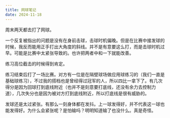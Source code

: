 ```yaml
---
title: 网球笔记
date: 2024-11-18
---
```

周末两天都去打了网球。

一个反复被指出的问题是没有在身前击球，击球时机偏晚。但是在比赛中接发球的时候，我反而能用正手打出大角度的斜线。并不是有意要这么打，而是击球时机过早。可能是比赛中太紧张导致的。也许把两者中和一下就能改善。

练习高位截击的时候得到肯定。

练习结束后打了一场比赛。对方有一位是在隔壁球场做应用球练习的（我们一直是基础球练习），不过我的搭档也是曾经得过冠军的人，所以四比一拿下了。有几次得分是因为回球打到底线附近（也并不是刻意要打底线，还没有余力去控制力道），几次失分也是因为被对方打到底线附近，所以打底线是很有威胁的。

发球还是太过紧张。有那么一刻身体都在发抖。上一球发得好，并不代表这一球也能发得好。为什么会紧张呢？是怕输吗？明明知道输了也没什么。真是奇怪。